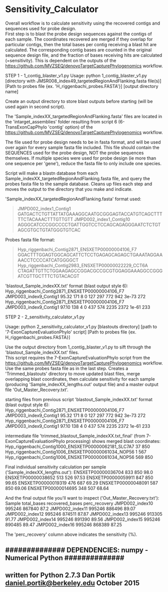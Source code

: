# Sensitivity_Calculator

Overall workflow is to calculate sensitivity using the recovered contigs and sequences used for probe design.  
First step is to blast the probe design sequences against the contigs of each sample. The coordinates
recovered are merged if they overlap for particular contigs, then the total bases per contig receiving a blast hit
are calculated.  The corresponding contig bases are counted in the original sequence design file, and the
fraction of bases receiving hits are calculated (=sensitivity).  This is dependent on the outputs of 
the https://github.com/MVZSEQ/denovoTargetCapturePhylogenomics workflow.


STEP 1 - 1_contig_blaster_v1.py
Usage: python 1_contig_blaster_v1.py [directory with JMSR008_index49_targetedRegionAndFlanking.fasta file(s)] 
[Path to probes file {ex. 'H_riggenbachi_probes.FASTA'}] [output directory name]

Create an output directory to store blast outputs before starting (will be used again in second script).

The 'Sample_indexXX_targetedRegionAndFlanking.fasta' files are located in the 
'intarget_assemblies' folder resulting from script 6 (6-TransExonCapPhylo 'contig' option) 
of the https://github.com/MVZSEQ/denovoTargetCapturePhylogenomics workflow. 

The file used for probe design needs to be in fasta format, and will be used over again
for every sample fasta file included.  This file should contain the SEQUENCES used for the probe 
design, NOT the probe sequences themselves.  If multiple species were used for probe design 
(ie more than one sequence per 'gene'), reduce the fasta file to only include one species.

Script will make a blastn database from each Sample_indexXX_targetedRegionAndFlanking.fasta file,
and query the probes fasta file to the sample database.  Cleans up files each step and moves
the output to the directory that you make and indicate.

'Sample_indexXX_targetedRegionAndFlanking.fasta' format used:
>JMPD002_index1_Contig1
GATGACTCTGTTATTATGAAAGGCAATGCGGGAGTACCATGTCAGCTTTTTCTACAAACTTTGTTGTT
>JMPD002_index1_Contig10
AGGGCATCCCGGCCCCTGATTGGTCCTCCAGCAGAGGGAATCTCTGTAGCGTGCTGTATGGGTGTCAC

Probes fasta file format:
>Hyp_riggenbachi_Contig2871_ENSXETP00000004106_F7
GGACTTTGGAGTGGCAGCATTCTCCTGAGAGCAGAGCTGAAATAGGAAAACCTCCCCATCATGGGGCT
>Hyp_riggenbachi_Contig2983_ENSXETP00000022229_CCT6A
CTAGATTGTTCTGGAAGAGCCGGACGCCGCGTGGAGGAAAGGCCGGGATCGTTGCTTTCTGTACACGT

'blastout_Sample_indexXX.txt' format (blast output style 6):
Hyp_riggenbachi_Contig2871_ENSXETP00000004106_F7	JMPD003_index9_Contig1	95.32	171	8	0	127	297	772	942	3e-73	  272
Hyp_riggenbachi_Contig2871_ENSXETP00000004106_F7	JMPD003_index9_Contig1	97.10	138	4	0	437	574	2235	2372	1e-61	  233


STEP 2 - 2_sensitivity_calculator_v1.py

Usage: python 2_sensitivity_calculator_v1.py [blastouts directory] [path to '7-ExonCaptureEvaluationPhylo' script] [Path to probes file {ex. H_riggenbachi_probes.FASTA}]

Use the output directory from 1_contig_blaster_v1.py to sift through the 'blastout_Sample_indexXX.txt' files.  
This script requires the 7-ExonCaptureEvaluationPhylo script from the https://github.com/MVZSEQ/denovoTargetCapturePhylogenomics workflow.
Use the same probes fasta file as in the last step.  Creates a 'Trimmed_blastouts' directory to
move updated blast files, merge overlapping blast coordinates, then calculate sensitivity for each
sample (producing 'Sample_indexXX_lengths.out' output file) and a master output file 'Out_Master_Recovery.txt'.

starting files from previous script 'blastout_Sample_indexXX.txt' format (blast output style 6):
Hyp_riggenbachi_Contig2871_ENSXETP00000004106_F7	JMPD003_index9_Contig1	95.32	171	8	0	127	297	772	942	3e-73	  272
Hyp_riggenbachi_Contig2871_ENSXETP00000004106_F7	JMPD003_index9_Contig1	97.10	138	4	0	437	574	2235	2372	1e-61	  233

intermediate file 'trimmed_blastout_Sample_indexXX.txt_final' (from 7-ExonCaptureEvaluationPhylo
processing) shows merged blast coordinates:
Hyp_riggenbachi_Contig1000_ENSXETP00000062181_SLC7A7	37	850
Hyp_riggenbachi_Contig1006_ENSXETP00000061034_NOP56	1	567
Hyp_riggenbachi_Contig1006_ENSXETP00000061034_NOP56	569	850

Final individual sensitivity calculation per sample ('Sample_indexXX_lengths.out'):
ENSXETP00000036704	833	850	98.0
ENSXETP00000038652	513	526	97.53
ENSXETP00000059911	847	850	99.65
ENSXETP00000019319	476	687	69.29
ENSXETP00000048091	587	850	69.06
ENSXETP00000014695	348	507	68.64

And the final output file you'll want to inspect ('Out_Master_Recovery.txt'):
Sample	total_bases	recovered_bases	perc_recovery
JMPD002_index10	995246	867840	87.2
JMPD002_index11	995246	886496	89.07
JMPD002_index12	995246	874511	87.87
JMPD002_index13	995246	913305	91.77
JMPD002_index14	995246	891390	89.56
JMPD002_index15	995246	890485	89.47
JMPD002_index16	995246	868389	87.25

The 'perc_recovery' column above indicates the sensitivity (%). 

##############
DEPENDENCIES:
numpy - Numerical Python
##############
------------------------
written for Python 2.7.3
Dan Portik
daniel.portik@berkeley.edu
October 2015
------------------------
